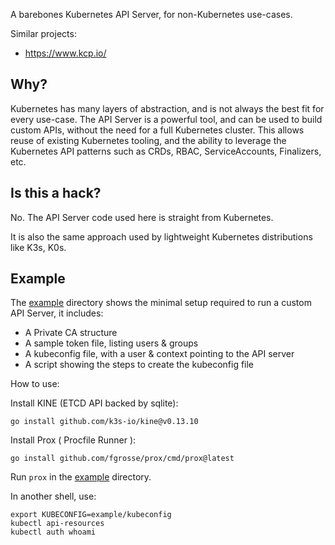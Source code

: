 A barebones Kubernetes API Server, for non-Kubernetes use-cases.

Similar projects:

- https://www.kcp.io/

## Why?

Kubernetes has many layers of abstraction, and is not always the best fit for every use-case.
The API Server is a powerful tool, and can be used to build custom APIs, without the need for a full Kubernetes cluster.
This allows reuse of existing Kubernetes tooling, and the ability to leverage the Kubernetes API patterns such as CRDs, RBAC, ServiceAccounts, Finalizers, etc.

## Is this a hack?

No. The API Server code used here is straight from Kubernetes.

It is also the same approach used by lightweight Kubernetes distributions like K3s, K0s.

## Example

The [example](./example) directory shows the minimal setup required to run a custom API Server, it includes:

- A Private CA structure
- A sample token file, listing users & groups
- A kubeconfig file, with a user & context pointing to the API server
- A script showing the steps to create the kubeconfig file

How to use:

Install KINE (ETCD API backed by sqlite):

```
go install github.com/k3s-io/kine@v0.13.10
```

Install Prox ( Procfile Runner ):

```
go install github.com/fgrosse/prox/cmd/prox@latest
```

Run `prox` in the [example](./example) directory.

In another shell, use:

```
export KUBECONFIG=example/kubeconfig
kubectl api-resources
kubectl auth whoami
```
